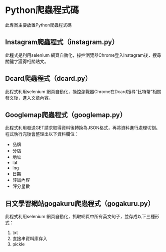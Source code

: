 # Python爬蟲程式碼
此專案主要放置Python爬蟲程式碼
## Instagram爬蟲程式（instagram.py）
此程式是利用selenium 網頁自動化，操控瀏覽器Chrome登入Instagram後，搜尋關鍵字獲得相關貼文。
## Dcard爬蟲程式（dcard.py）
此程式利用selenium 網頁自動化，操控瀏覽器Chrome在Dcard搜尋”比特幣”相關發文後，進入文章內容。
## Googlemap爬蟲程式（googlemap.py）
此程式利用發送GET請求取得資料後轉換為JSON格式，再將資料進行處理切割。程式執行完後會整理出以下資料欄位：
* 品牌
* 分店
* 地址
* lat
* lng
* 日期
* 評論內容
* 評分星數
## 日文學習網站gogakuru爬蟲程式（gogakuru.py）
此程式利用selenium 網頁自動化，抓取網頁中所有英文句子，並存成以下三種形式：
1. txt
1. 直接串資料庫存入
1. pickle 

